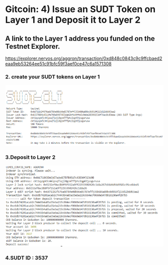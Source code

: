 # Gitcoin: 4) Issue an SUDT Token on Layer 1 and Deposit it to Layer 2

## A link to the Layer 1 address you funded on the Testnet Explorer.
https://explorer.nervos.org/aggron/transaction/0xd848c0843c9c9ffcbaed2eaa9eb53264ee51c91bfc59f3aef0ce47c6a1571308

### 2. create your SUDT tokens on Layer 1
![](sudtcli.png)

### 3.Deposit to Layer 2
![](depositsudt.png)

### 4.SUDT ID : 3537
